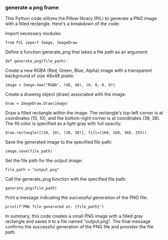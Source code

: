 ### generate a png frame

This Python code utilizes the Pillow library (PIL) to generate a PNG image with a filled rectangle. Here's a breakdown of the code:

Import necessary modules:
```
from PIL import Image, ImageDraw
```
Define a function generate_png that takes a file path as an argument:
```
def generate_png(file_path):
```
Create a new RGBA (Red, Green, Blue, Alpha) image with a transparent background of size 48x48 pixels:
```
image = Image.new("RGBA", (48, 48), (0, 0, 0, 0))
```
Create a drawing object (draw) associated with the image:
```
draw = ImageDraw.Draw(image)
```
Draw a filled rectangle within the image. The rectangle's top-left corner is at coordinates (10, 10), and the bottom-right corner is at coordinates (38, 38). The fill color is specified as a light gray with full opacity:
```
draw.rectangle([(10, 10), (38, 38)], fill=(168, 168, 168, 255))
```
Save the generated image to the specified file path:
```
image.save(file_path)
```
Set the file path for the output image:
```
file_path = "output.png"
```
Call the generate_png function with the specified file path:
```
generate_png(file_path)
```
Print a message indicating the successful generation of the PNG file:
```
print(f"PNG file generated at: {file_path}")
```
In summary, this code creates a small PNG image with a filled gray rectangle and saves it to a file named "output.png". The final message confirms the successful generation of the PNG file and provides the file path.

